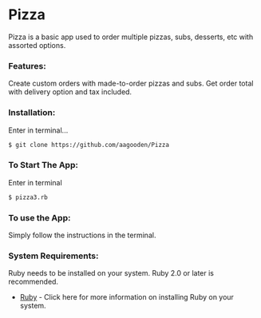 # Pizza

Pizza is a basic app used to order multiple pizzas, subs, desserts, etc with assorted options.

### Features:
Create custom orders with made-to-order pizzas and subs.
Get order total with delivery option and tax included.
### Installation:
Enter in terminal...
```sh
$ git clone https://github.com/aagooden/Pizza
```
### To Start The App:
Enter in terminal
```sh
$ pizza3.rb
```

### To use the App:
Simply follow the instructions in the terminal.

### System Requirements:
Ruby needs to be installed on your system.  Ruby 2.0 or later is recommended.  
* [Ruby](https://www.ruby-lang.org/en/documentation/installation/) - Click here for more information on installing Ruby on your system.

